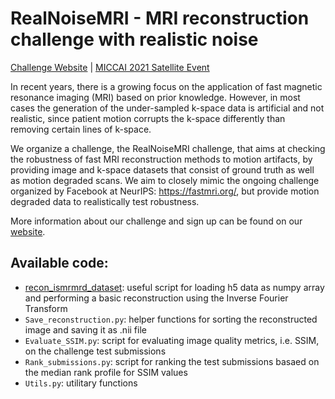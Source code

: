 # RealNoiseMRI - MRI reconstruction challenge with realistic noise

[Challenge Website](https://realnoisemri.grand-challenge.org/Description/)  |  [MICCAI 2021 Satellite Event](https://miccai2021.org/en/MICCAI2021-CHALLENGES.html)

In recent years, there is a growing focus on the application of fast magnetic resonance imaging (MRI) based on prior knowledge. However, in most cases the generation of the under-sampled k-space data is artificial and not realistic, since patient motion corrupts the k-space differently than removing certain lines of k-space.

We organize a challenge, the RealNoiseMRI challenge, that aims at checking the robustness of fast MRI reconstruction methods to motion artifacts, by providing image and k-space datasets that consist of ground truth as well as motion degraded scans. We aim to closely mimic the ongoing challenge organized by Facebook at NeurIPS: https://fastmri.org/, but provide motion degraded data to realistically test robustness. 

More information about our challenge and sign up can be found on our [website](https://realnoisemri.grand-challenge.org/Description/).

## Available code:
* [recon_ismrmrd_dataset](https://github.com/ismrmrd/ismrmrd-python-tools/blob/master/recon_ismrmrd_dataset.py): useful script for loading h5 data as numpy array and performing a basic reconstruction using the Inverse Fourier Transform
* `Save_reconstruction.py`: helper functions for sorting the reconstructed image and saving it as .nii file
* `Evaluate_SSIM.py`: script for evaluating image quality metrics, i.e. SSIM, on the challenge test submissions
* `Rank_submissions.py`: script for ranking the test submissions basaed on the median rank profile for SSIM values
* `Utils.py`: utilitary functions
